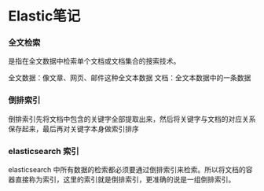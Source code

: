 # Elastic笔记


### 全文检索

是指在全文数据中检索单个文档或文档集合的搜索技术。

全文数据：像文章、网页、邮件这种全文本数据
文档：全文本数据中的一条数据

### 倒排索引

倒排索引先将文档中包含的关键字全部提取出来，然后将关键字与文档的对应关系保存起来，最后再对关键字本身做索引排序

### elasticsearch 索引

elasticsearch 中所有数据的检索都必须要通过倒排索引来检索。所以将文档的容器直接称为索引，这里的索引就是倒排索引，更准确的说是一组倒排索引。

